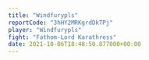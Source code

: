 ```yaml
---
title: "Windfurypls"
reportCode: "3hHY2MRKgrdDkTPj"
player: "Windfurypls"
fight: "Fathom-Lord Karathress"
date: 2021-10-06T18:48:50.877000+00:00
---
```

